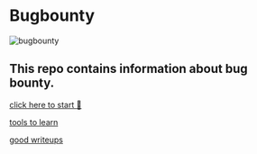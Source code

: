 #                                           Bugbounty
![bugbounty](https://encrypted-tbn0.gstatic.com/images?q=tbn:ANd9GcQWeTVpSMvb5-6CC6zBqSvTY1j6NcvpB8gUgqCN0RcQDaMGviwiTQqxDYEqMRzwx-TB4bw&usqp=CAU)

## This repo contains information about bug bounty.

[click here to start 🤔](https://github.com/deephunt3r/bugbounty/tree/master/roadmap%20to%20start)

[tools to learn ](https://github.com/deephunt3r/bugbounty/tree/master/tools) 

[ good writeups](https://github.com/deephunt3r/bugbounty/tree/master/writeups)
